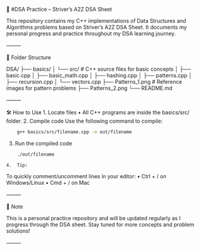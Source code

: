 🧠 #DSA Practice – Striver’s A2Z DSA Sheet

This repository contains my C++ implementations of Data Structures and Algorithms problems based on Striver’s A2Z DSA Sheet. It documents my personal progress and practice throughout my DSA learning journey.

⸻

📂 Folder Structure

DSA/
├── basics/
│   └── src/                  # C++ source files for basic concepts
│       ├── basic.cpp
│       ├── basic_math.cpp
│       ├── hashing.cpp
│       ├── patterns.cpp
│       ├── recursion.cpp
│       └── vectors.cpp
├── Patterns_1.png            # Reference images for pattern problems
├── Patterns_2.png
└── README.md

⸻

🛠️ How to Use
	1.	Locate files
	•	All C++ programs are inside the basics/src/ folder.
	2.	Compile code
Use the following command to compile:
```bash
    g++ basics/src/filename.cpp -o out/filename
```
3.	Run the compiled code
```bash
    ./out/filename
```

	4.	Tip:
To quickly comment/uncomment lines in your editor:
	•	Ctrl + / on Windows/Linux
	•	Cmd + / on Mac

⸻

📌 Note

This is a personal practice repository and will be updated regularly as I progress through the DSA sheet. Stay tuned for more concepts and problem solutions!

⸻
